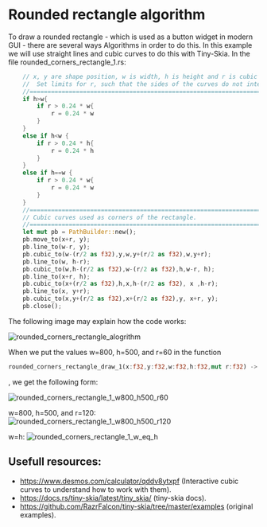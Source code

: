 # Rounded rectangle algorithm
To draw a rounded rectangle - which is used as a button widget in modern GUI - there are several ways Algorithms in order to do this.
In this example we will use straight lines and cubic curves to do this with Tiny-Skia.
In the file rounded_corners_rectangle_1.rs:
```rust
    // x, y are shape position, w is width, h is height and r is cubic curve sides length.
    //  Set limits for r, such that the sides of the curves do not intersect each other.
    //==============================================================================
    if h>w{
        if r > 0.24 * w{
            r = 0.24 * w
        }
    }
    else if h<w {
        if r > 0.24 * h{
            r = 0.24 * h
        }
    }
    else if h==w {
        if r > 0.24 * w{
            r = 0.24 * w
        }
    }
    //==============================================================================
    // Cubic curves used as corners of the rectangle.
    //==============================================================================
    let mut pb = PathBuilder::new();
    pb.move_to(x+r, y);
    pb.line_to(w-r, y);
    pb.cubic_to(w-(r/2 as f32),y,w,y+(r/2 as f32),w,y+r);
    pb.line_to(w, h-r);
    pb.cubic_to(w,h-(r/2 as f32),w-(r/2 as f32),h,w-r, h);
    pb.line_to(x+r, h);
    pb.cubic_to(x+(r/2 as f32),h,x,h-(r/2 as f32), x ,h-r);
    pb.line_to(x, y+r);
    pb.cubic_to(x,y+(r/2 as f32),x+(r/2 as f32),y, x+r, y);
    pb.close();
```
The following image may explain how the code works:

![rounded_corners_rectangle_alogrithm](https://github.com/Unique-Digital-Resources/Learn-graphics-for-theoretical-gui/assets/144396669/15489cac-e8b1-44e2-9bd4-0cd541873000)

When we put the values ​​w=800, h=500, and r=60 in the function 
```rust 
rounded_corners_rectangle_draw_1(x:f32,y:f32,w:f32,h:f32,mut r:f32) -> Path
```
, we get the following form:

​​![rounded_corners_rectangle_1_w800_h500_r60](https://github.com/Unique-Digital-Resources/Learn-graphics-for-theoretical-gui/assets/144396669/6958d8d4-d348-40f0-84fd-27bcacb003ce)

w=800, h=500, and r=120:
![rounded_corners_rectangle_1_w800_h500_r120](https://github.com/Unique-Digital-Resources/Learn-graphics-for-theoretical-gui/assets/144396669/4a6f7e08-aed2-43dc-a5f4-29d1f81dcb32)


​​w=h:
![rounded_corners_rectangle_1_w_eq_h](https://github.com/Unique-Digital-Resources/Learn-graphics-for-theoretical-gui/assets/144396669/9dc55e12-6399-4a3a-9def-12de661d28eb)


## Usefull resources:
- https://www.desmos.com/calculator/qddv8ytxpf (Interactive cubic curves to understand how to work with them).
- https://docs.rs/tiny-skia/latest/tiny_skia/ (tiny-skia docs).
- https://github.com/RazrFalcon/tiny-skia/tree/master/examples (original examples).
